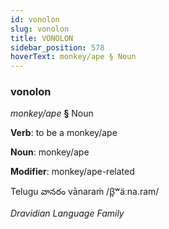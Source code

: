 ```yaml
---
id: vonolon
slug: vonolon
title: VONOLON
sidebar_position: 578
hoverText: monkey/ape § Noun
---
```


### vonolon

*monkey/ape* **§** Noun

**Verb**: to be a monkey/ape

**Noun**: monkey/ape

**Modifier**: monkey/ape-related

Telugu వానరం vānaraṁ /β̞ʷäːna.ram/

*Dravidian Language Family*